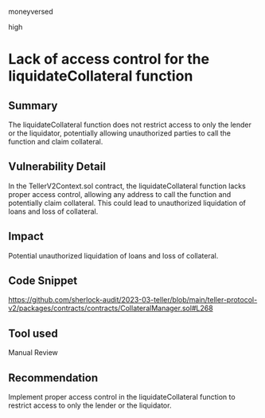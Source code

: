 moneyversed

high

# Lack of access control for the liquidateCollateral function

## Summary

The liquidateCollateral function does not restrict access to only the lender or the liquidator, potentially allowing unauthorized parties to call the function and claim collateral.

## Vulnerability Detail

In the TellerV2Context.sol contract, the liquidateCollateral function lacks proper access control, allowing any address to call the function and potentially claim collateral. This could lead to unauthorized liquidation of loans and loss of collateral.

## Impact

Potential unauthorized liquidation of loans and loss of collateral.

## Code Snippet

https://github.com/sherlock-audit/2023-03-teller/blob/main/teller-protocol-v2/packages/contracts/contracts/CollateralManager.sol#L268

## Tool used

Manual Review

## Recommendation

Implement proper access control in the liquidateCollateral function to restrict access to only the lender or the liquidator.